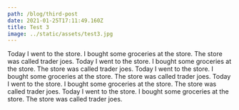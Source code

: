 ```yaml
---
path: /blog/third-post
date: 2021-01-25T17:11:49.160Z
title: Test 3
image: ../static/assets/test3.jpg
---
```

Today I went to the store. I bought some groceries at the store. The store was called trader joes. 
Today I went to the store. I bought some groceries at the store. The store was called trader joes. 
Today I went to the store. I bought some groceries at the store. The store was called trader joes. 
Today I went to the store. I bought some groceries at the store. The store was called trader joes. 
Today I went to the store. I bought some groceries at the store. The store was called trader joes. 